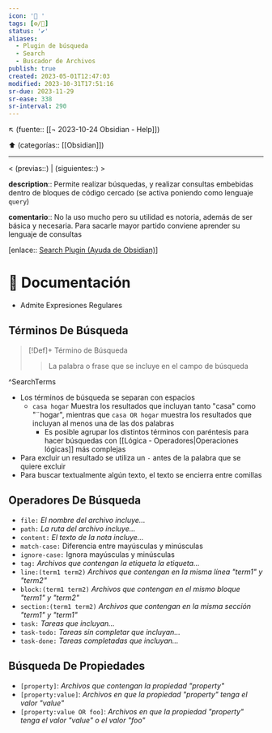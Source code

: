 ```yaml
---
icon: '🔎 '
tags: [⚙️/🔌]
status: '✔️'
aliases:
  - Plugin de búsqueda
  - Search
  - Buscador de Archivos
publish: true
created: 2023-05-01T12:47:03
modified: 2023-10-31T17:51:16
sr-due: 2023-11-29
sr-ease: 338
sr-interval: 290
---
```


↖️ (fuente:: [[¬ 2023-10-24 Obsidian - Help]])

⬆️ (categorías:: [[Obsidian]])

---

< (previas::) | (siguientes::) >

**description**:: Permite realizar búsquedas, y realizar consultas embebidas dentro de bloques de código cercado (se activa poniendo como lenguaje `query`)

**comentario**:: No la uso mucho pero su utilidad es notoria, además de ser básica y necesaria. Para sacarle mayor partido conviene aprender su lenguaje de consultas

[enlace:: [Search Plugin (Ayuda de Obsidian)](https://help.obsidian.md/Plugins/Search)]

# 📃 Documentación

- Admite Expresiones Regulares

## Términos De Búsqueda

> [!Def]+ Término de Búsqueda
> 
> > La palabra o frase que se incluye en el campo de búsqueda

^SearchTerms

- Los términos de búsqueda se separan con espacios
    - `casa hogar` Muestra los resultados que incluyan tanto "casa" como "¨hogar", mientras que `casa OR hogar` muestra los resultados que incluyan al menos una de las dos palabras
        - Es posible agrupar los distintos términos con paréntesis para hacer búsquedas con [[Lógica - Operadores|Operaciones lógicas]] más complejas
- Para excluir un resultado se utiliza un `-` antes de la palabra que se quiere excluir
- Para buscar textualmente algún texto, el texto se encierra entre comillas

## Operadores De Búsqueda

- `file:` <cite>El nombre del archivo incluye...</cite>
- `path:` <cite>La ruta del archivo incluye...</cite>
- `content:` <cite>El texto de la nota incluye...</cite>
- `match-case:` Diferencia entre mayúsculas y minúsculas
- `ignore-case:` Ignora mayúsculas y minúsculas
- `tag:` <cite>Archivos que contengan la etiqueta la etiqueta...</cite>
- `line:(term1 term2)` <cite>Archivos que contengan en la misma línea "term1" y "term2"</cite>
- `block:(term1 term2)` <cite>Archivos que contengan en el mismo bloque "term1" y "term2"</cite>
- `section:(term1 term2)` <cite>Archivos que contengan en la misma sección "term1" y "term1"</cite>
- `task:` <cite>Tareas que incluyan...</cite>
- `task-todo:` <cite>Tareas sin completar que incluyan...</cite>
- `task-done:` <cite>Tareas completadas que incluyan...</cite>

## Búsqueda De Propiedades

- `[property]`: <cite>Archivos que contengan la propiedad "property"</cite>
- `[property:value]`: <cite>Archivos en que la propiedad "property" tenga el valor "value"</cite>
- `[property:value OR foo]`: <cite>Archivos en que la propiedad "property" tenga el valor "value" o el valor "foo"</cite>
